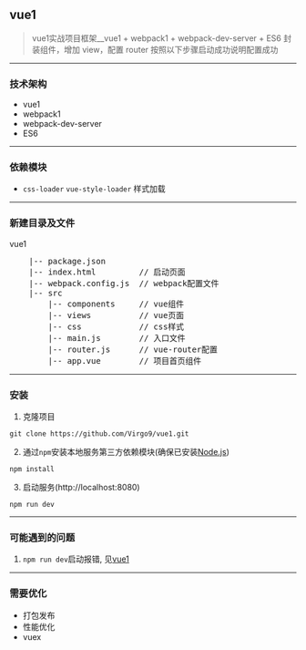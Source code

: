 ## vue1
> vue1实战项目框架__vue1 + webpack1 + webpack-dev-server + ES6
> 封装组件，增加 view，配置 router
> 按照以下步骤启动成功说明配置成功

---
### 技术架构
* vue1
* webpack1
* webpack-dev-server
* ES6

---
### 依赖模块
* `css-loader` `vue-style-loader`  样式加载

---
### 新建目录及文件
vue1
<pre>
    |-- package.json
    |-- index.html         // 启动页面
    |-- webpack.config.js  // webpack配置文件
    |-- src
        |-- components     // vue组件
        |-- views          // vue页面
        |-- css            // css样式
        |-- main.js        // 入口文件
        |-- router.js      // vue-router配置
        |-- app.vue        // 项目首页组件
</pre>

---
### 安装
1. 克隆项目
```
git clone https://github.com/Virgo9/vue1.git
```

2. 通过`npm`安装本地服务第三方依赖模块(确保已安装[Node.js](https://nodejs.org/))
```
npm install
```

3. 启动服务(http://localhost:8080)
```
npm run dev
```

---
### 可能遇到的问题
1. `npm run dev`启动报错, 见[vue1](https://github.com/Virgo9/myNotes/blob/master/vue-version.md#vue1项目)

---
### 需要优化
* 打包发布
* 性能优化
* vuex
